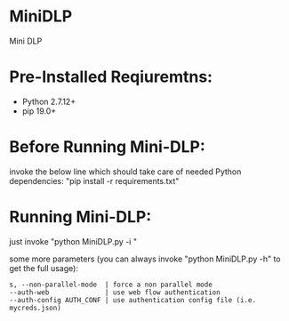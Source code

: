 # MiniDLP
Mini DLP

Pre-Installed Reqiuremtns:
=========================
* Python 2.7.12+
* pip 19.0+

Before Running Mini-DLP:
========================
invoke the below line which should take care of needed Python dependencies:
"pip install -r requirements.txt"

Running Mini-DLP:
================
just invoke "python MiniDLP.py -i <file-id on google drive>"

some more parameters (you can always invoke "python MiniDLP.py -h" to get the full usage):

    s, --non-parallel-mode  | force a non parallel mode
    --auth-web              | use web flow authentication
    --auth-config AUTH_CONF | use authentication config file (i.e. mycreds.json)
